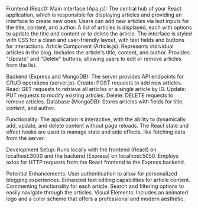 Frontend (React):
Main Interface (App.js): The central hub of your React application, which is responsible for displaying articles and providing an interface to create new ones.
Users can add new articles via text inputs for the title, content, and author.
A list of articles is displayed, each with options to update the title and content or to delete the article.
The interface is styled with CSS for a clean and user-friendly layout, with text fields and buttons for interactions.
Article Component (Article.js): Represents individual articles in the blog.
Includes the article's title, content, and author.
Provides "Update" and "Delete" buttons, allowing users to edit or remove articles from the list.

Backend (Express and MongoDB):
The server provides API endpoints for CRUD operations (server.js).
Create: POST requests to add new articles.
Read: GET requests to retrieve all articles or a single article by ID.
Update: PUT requests to modify existing articles.
Delete: DELETE requests to remove articles.
Database (MongoDB): Stores articles with fields for title, content, and author.

Functionality:
The application is interactive, with the ability to dynamically add, update, and delete content without page reloads.
The React state and effect hooks are used to manage state and side effects, like fetching data from the server.

Development Setup:
Runs locally with the frontend (React) on localhost:3000 and the backend (Express) on localhost:5050.
Employs axios for HTTP requests from the React frontend to the Express backend.

Potential Enhancements:
User authentication to allow for personalized blogging experiences.
Enhanced text editing capabilities for article content.
Commenting functionality for each article.
Search and filtering options to easily navigate through the articles.
Visual Elements: Includes an animated logo and a color scheme that offers a professional and modern aesthetic.
